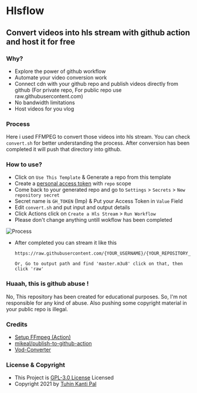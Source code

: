 # Hlsflow
## Convert videos into hls stream with github action and host it for free


### Why?

- Explore the power of github workflow
- Automate your video conversion work
- Connect cdn with your github repo and publish videos directly from github (For private repo, For public repo use raw.githubusercontent.com)
- No bandwidth limitations
- Host videos for you vlog

### Process

Here i used FFMPEG to convert those videos into hls stream. You can check `convert.sh` for better understanding the process. After conversion has been completed it will push that directory into github.

### How to use?

- Click on `Use This Template` & Generate a repo from this template
- Create a [personal access token](https://github.com/settings/tokens) with `repo` scope
- Come back to your generated repo and go to `Settings` > `Secrets` > `New repository secret`
- Secret name is `GH_TOKEN` (Imp) & Put your Access Token in `Value` Field
- Edit `convert.sh` and put input and output details
- Click Actions click on `Create a Hls Stream` > `Run Workflow` 
- Please don't change anything untill wokflow has been completed


![Process](https://raw.githubusercontent.com/hlsflow/hlsflow/main/process.gif "Process")

- After completed you can stream it like this

    ```
    https://raw.githubusercontent.com/{YOUR_USERNAME}/{YOUR_REPOSITORY_NAME}/main/{OUTPUT_PATH_NAME}/master.m3u8

    Or, Go to output path and find 'master.m3u8' click on that, then click 'raw'
    ```

### Huaah, this is github abuse !

No, This repository has been created for educational purposes. So, I'm not responsible for any kind of abuse. Also pushing some copyright material in your public repo is illegal.

### Credits

- [Setup FFmpeg (Action)](https://github.com/marketplace/actions/setup-ffmpeg)
- [mikeal/publish-to-github-action](https://github.com/mikeal/publish-to-github-action)
- [Vod-Converter](https://gist.github.com/cachecleanerjeet/35d703ee8d1d76f40aa8015d9df5be6f)

### License & Copyright
- This Project is [GPL-3.0 License](https://github.com/hlsflow/hlsflow/blob/main/LICENSE) Licensed
- Copyright 2021 by [Tuhin Kanti Pal](https://github.com/cachecleanerjeet)
